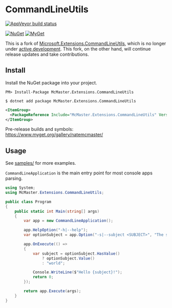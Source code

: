 CommandLineUtils
================

[![AppVeyor build status][appveyor-badge]](https://ci.appveyor.com/project/natemcmaster/CommandLineUtils/branch/master)

[appveyor-badge]: https://img.shields.io/appveyor/ci/natemcmaster/CommandLineUtils/master.svg?label=appveyor&style=flat-square

[![NuGet][main-nuget-badge]][main-nuget] [![MyGet][main-myget-badge]][main-myget]

[main-nuget]: https://www.nuget.org/packages/McMaster.Extensions.CommandLineUtils/
[main-nuget-badge]: https://img.shields.io/nuget/v/McMaster.Extensions.CommandLineUtils.svg?style=flat-square&label=nuget
[main-myget]: https://www.myget.org/feed/natemcmaster/package/nuget/McMaster.Extensions.CommandLineUtils
[main-myget-badge]: https://img.shields.io/www.myget/natemcmaster/vpre/McMaster.Extensions.CommandLineUtils.svg?style=flat-square&label=myget


This is a fork of [Microsoft.Extensions.CommandLineUtils](https://github.com/aspnet/Common), which is no longer under [active development](https://github.com/aspnet/Common/issues/257). This fork, on the other hand, will continue release updates and take contributions.

## Install

Install the NuGet package into your project.

```
PM> Install-Package McMaster.Extensions.CommandLineUtils
```
```
$ dotnet add package McMaster.Extensions.CommandLineUtils
```
```xml
<ItemGroup>
  <PackageReference Include="McMaster.Extensions.CommandLineUtils" Version="2.0.0" />
</ItemGroup>
```

Pre-release builds and symbols: https://www.myget.org/gallery/natemcmaster/

## Usage

See [samples/](./samples/) for more examples.

`CommandLineApplication` is the main entry point for most console apps parsing.

```c#
using System;
using McMaster.Extensions.CommandLineUtils;

public class Program
{
    public static int Main(string[] args)
    {
        var app = new CommandLineApplication();

        app.HelpOption("-h|--help");
        var optionSubject = app.Option("-s|--subject <SUBJECT>", "The subject", CommandOptionType.SingleValue);

        app.OnExecute(() =>
        {
            var subject = optionSubject.HasValue()
                ? optionSubject.Value()
                : "world";

            Console.WriteLine($"Hello {subject}!");
            return 0;
        });

        return app.Execute(args);
    }
}
```
